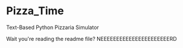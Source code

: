 # Pizza_Time
 Text-Based Python Pizzaria Simulator

Wait you're reading the readme file? NEEEEEEEEEEEEEEEEEEEEEERD